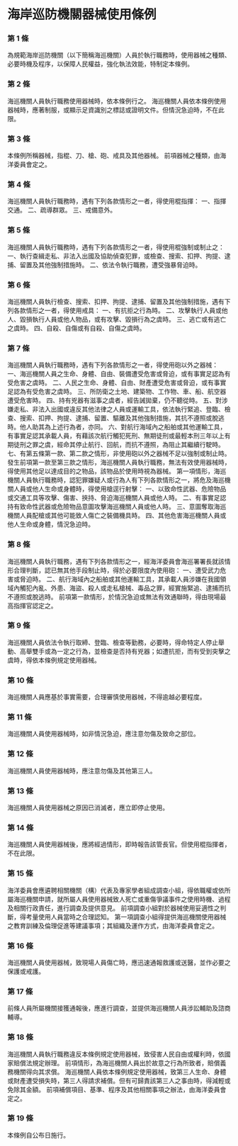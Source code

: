 # 海岸巡防機關器械使用條例

### 第 1 條

為規範海岸巡防機關（以下簡稱海巡機關）人員於執行職務時，使用器械之種類、必要時機及程序，以保障人民權益，強化執法效能，特制定本條例。

### 第 2 條

海巡機關人員執行職務使用器械時，依本條例行之。
海巡機關人員依本條例使用器械時，應著制服，或顯示足資識別之標誌或證明文件。但情況急迫時，不在此限。

### 第 3 條

本條例所稱器械，指棍、刀、槍、砲、戒具及其他器械。
前項器械之種類，由海洋委員會定之。

### 第 4 條

海巡機關人員執行職務時，遇有下列各款情形之一者，得使用棍指揮：
一、指揮交通。
二、疏導群眾。
三、戒備意外。

### 第 5 條

海巡機關人員執行職務時，遇有下列各款情形之一者，得使用棍強制或制止之：
一、執行查緝走私、非法入出國及協助偵查犯罪，或檢查、搜索、扣押、拘提、逮捕、留置及其他強制措施時。
二、依法令執行職務，遭受強暴脅迫時。

### 第 6 條

海巡機關人員執行檢查、搜索、扣押、拘提、逮捕、留置及其他強制措施，遇有下列各款情形之一者，得使用戒具：
一、有抗拒之行為時。
二、攻擊執行人員或他人、毀損執行人員或他人物品，或有攻擊、毀損行為之虞時。
三、逃亡或有逃亡之虞時。
四、自殺、自傷或有自殺、自傷之虞時。

### 第 7 條

海巡機關人員執行職務時，遇有下列各款情形之一者，得使用砲以外之器械：
一、海巡機關人員之生命、身體、自由、裝備遭受危害或脅迫，或有事實足認為有受危害之虞時。
二、人民之生命、身體、自由、財產遭受危害或脅迫，或有事實足認為有受危害之虞時。
三、所防衛之土地、建築物、工作物、車、船、航空器遭受危害時。
四、持有兇器有滋事之虞者，經告誡拋棄，仍不聽從時。
五、對涉嫌走私、非法入出國或違反其他法律之人員或運輸工具，依法執行緊追、登臨、檢查、搜索、扣押、拘提、逮捕、留置、驅離及其他強制措施，其抗不遵照或脫逃時。他人助其為上述行為者，亦同。
六、對航行海域內之船舶或其他運輸工具，有事實足認其承載人員，有藉該次航行觸犯死刑、無期徒刑或最輕本刑三年以上有期徒刑之罪之虞，經命其停止航行、回航，而抗不遵照，為阻止其繼續行駛時。
七、有第五條第一款、第二款之情形，非使用砲以外之器械不足以強制或制止時。
發生前項第一款至第三款之情形，海巡機關人員執行職務，無法有效使用器械時，得使用其他足以達成目的之物品，該物品於使用時視為器械。
第一項情形，海巡機關人員執行職務時，認犯罪嫌疑人或行為人有下列各款情形之一，將危及海巡機關人員或他人生命或身體時，得使用槍逕行射擊：
一、以致命性武器、危險物品或交通工具等攻擊、傷害、挾持、脅迫海巡機關人員或他人時。
二、有事實足認持有致命性武器或危險物品意圖攻擊海巡機關人員或他人時。
三、意圖奪取海巡機關人員配槍或其他可能致人傷亡之裝備機具時。
四、其他危害海巡機關人員或他人生命或身體，情況急迫時。

### 第 8 條

海巡機關人員執行職務，遇有下列各款情形之一，經海洋委員會海巡署署長就該情形合理判斷，認已無其他手段制止時，得於必要限度內使用砲：
一、遭受武力危害或脅迫時。
二、航行海域內之船舶或其他運輸工具，其承載人員涉嫌在我國領域內觸犯內亂、外患、海盜、殺人或走私槍械、毒品之罪，經實施緊追、逮捕而抗不遵照或脫逃時。
前項第一款情形，於情況急迫或無法有效通聯時，得由現場最高指揮官認定之。

### 第 9 條

海巡機關人員依法令執行取締、登臨、檢查等勤務，必要時，得命特定人停止舉動、高舉雙手或為一定之行為，並檢查是否持有兇器；如遭抗拒，而有受到突擊之虞時，得依本條例規定使用器械。

### 第 10 條

海巡機關人員應基於事實需要，合理審慎使用器械，不得逾越必要程度。

### 第 11 條

海巡機關人員使用器械時，如非情況急迫，應注意勿傷及致命之部位。

### 第 12 條

海巡機關人員使用器械時，應注意勿傷及其他第三人。

### 第 13 條

海巡機關人員使用器械之原因已消滅者，應立即停止使用。

### 第 14 條

海巡機關人員使用器械後，應將經過情形，即時報告該管長官。但使用棍指揮者，不在此限。

### 第 15 條

海洋委員會應遴聘相關機關（構）代表及專家學者組成調查小組，得依職權或依所屬海巡機關申請，就所屬人員使用器械致人死亡或重傷爭議事件之使用時機、過程及相關行政責任，進行調查及提供意見。
前項調查小組對於器械使用妥適性之判斷，得考量使用人員當時之合理認知。
第一項調查小組得提供海巡機關使用器械之教育訓練及倫理促進等建議事項；其組織及運作方式，由海洋委員會定之。

### 第 16 條

海巡機關人員使用器械，致現場人員傷亡時，應迅速通報救護或送醫，並作必要之保護或戒護。

### 第 17 條

前條人員所屬機關接獲通報後，應進行調查，並提供海巡機關人員涉訟輔助及諮商輔導。

### 第 18 條

海巡機關人員執行職務違反本條例規定使用器械，致侵害人民自由或權利時，依國家賠償法規定辦理。
前項情形，為海巡機關人員出於故意之行為所致者，賠償義務機關得向其求償。
海巡機關人員依本條例規定使用器械，致第三人生命、身體或財產遭受損失時，第三人得請求補償。但有可歸責該第三人之事由時，得減輕或免除其金額。
前項補償項目、基準、程序及其他相關事項之辦法，由海洋委員會定之。

### 第 19 條

本條例自公布日施行。
